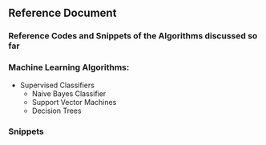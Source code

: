 ## Reference Document
### Reference Codes and Snippets of the Algorithms discussed so far

### Machine Learning Algorithms:
* Supervised Classifiers
  * Naive Bayes Classifier
  * Support Vector Machines
  * Decision Trees

### Snippets
